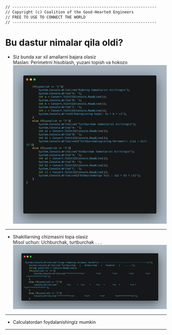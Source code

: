 

    // ---------------------------------------------------------------
    // Copyright (c) Coalition of the Good-Hearted Engineers
    // FREE TO USE TO CONNECT THE WORLD
    // ---------------------------------------------------------------




# Bu dastur nimalar qila oldi?

+ Siz bunda xar xil amallarni bajara olasiz<br>
Maslan: Perimetrni hisoblash, yuzani topish va hokozo<br>
![Alt text](image.png)
---
- Shakillarning chizmasini topa olasiz<br>
Misol uchun: Uchburchak, turtburchak .  .  .<br>
![Alt text](image-1.png)

---
+ Calculatordan foydalanishingiz mumkin<br>

---


